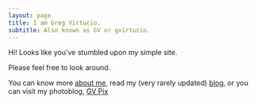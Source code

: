 ```yaml
---
layout: page
title: I am Greg Virtucio.
subtitle: Also known as GV or gvirtucio.
---
```


Hi! Looks like you've stumbled upon my simple site. 

Please feel free to look around. 

You can know more [about me](/about), read my (very rarely updated) [blog](/updates), or you can visit my photoblog, [GV Pix](http://gvpix.com)
